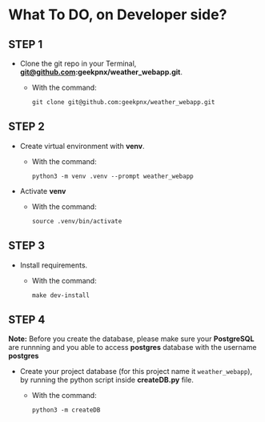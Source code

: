# **What To DO, on Developer side?**

## **STEP 1**

- Clone the git repo in your Terminal, **git@github.com:geekpnx/weather_webapp.git**.

	- With the command:

		`git clone git@github.com:geekpnx/weather_webapp.git`


## **STEP 2**

- Create virtual environment with **venv**.

	- With the command:

		`python3 -m venv .venv --prompt weather_webapp`


- Activate **venv**

	- With the command:

		`source .venv/bin/activate` 


## **STEP 3**

- Install requirements.

	- With the command:

		`make dev-install`

## **STEP 4**

**Note:** Before you create the database, please make sure your **PostgreSQL** are runnning and you able to access **postgres** database with the username **postgres**
- Create your project database (for this project name it `weather_webapp`), by running the python script inside **createDB.py** file.

	- With the command:

		`python3 -m createDB`





